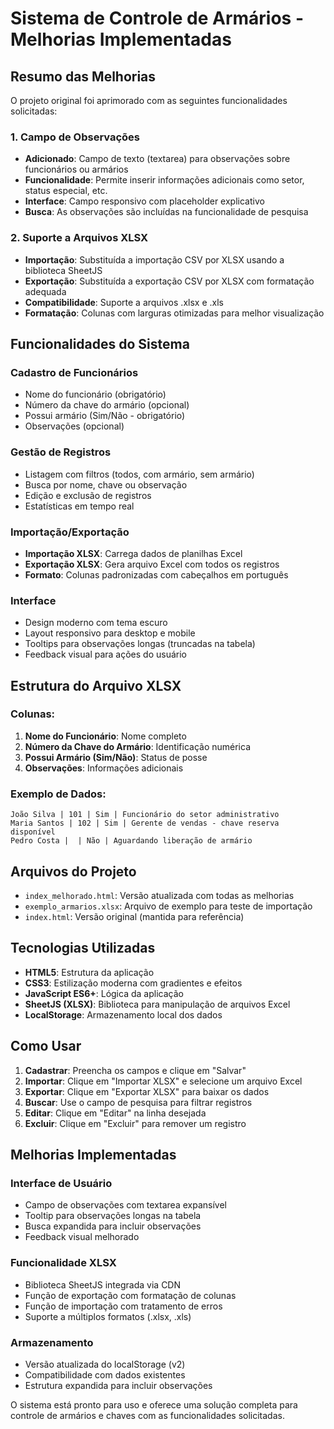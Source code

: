 # Sistema de Controle de Armários - Melhorias Implementadas

## Resumo das Melhorias

O projeto original foi aprimorado com as seguintes funcionalidades solicitadas:

### 1. Campo de Observações
- **Adicionado**: Campo de texto (textarea) para observações sobre funcionários ou armários
- **Funcionalidade**: Permite inserir informações adicionais como setor, status especial, etc.
- **Interface**: Campo responsivo com placeholder explicativo
- **Busca**: As observações são incluídas na funcionalidade de pesquisa

### 2. Suporte a Arquivos XLSX
- **Importação**: Substituída a importação CSV por XLSX usando a biblioteca SheetJS
- **Exportação**: Substituída a exportação CSV por XLSX com formatação adequada
- **Compatibilidade**: Suporte a arquivos .xlsx e .xls
- **Formatação**: Colunas com larguras otimizadas para melhor visualização

## Funcionalidades do Sistema

### Cadastro de Funcionários
- Nome do funcionário (obrigatório)
- Número da chave do armário (opcional)
- Possui armário (Sim/Não - obrigatório)
- Observações (opcional)

### Gestão de Registros
- Listagem com filtros (todos, com armário, sem armário)
- Busca por nome, chave ou observação
- Edição e exclusão de registros
- Estatísticas em tempo real

### Importação/Exportação
- **Importação XLSX**: Carrega dados de planilhas Excel
- **Exportação XLSX**: Gera arquivo Excel com todos os registros
- **Formato**: Colunas padronizadas com cabeçalhos em português

### Interface
- Design moderno com tema escuro
- Layout responsivo para desktop e mobile
- Tooltips para observações longas (truncadas na tabela)
- Feedback visual para ações do usuário

## Estrutura do Arquivo XLSX

### Colunas:
1. **Nome do Funcionário**: Nome completo
2. **Número da Chave do Armário**: Identificação numérica
3. **Possui Armário (Sim/Não)**: Status de posse
4. **Observações**: Informações adicionais

### Exemplo de Dados:
```
João Silva | 101 | Sim | Funcionário do setor administrativo
Maria Santos | 102 | Sim | Gerente de vendas - chave reserva disponível
Pedro Costa |  | Não | Aguardando liberação de armário
```

## Arquivos do Projeto

- `index_melhorado.html`: Versão atualizada com todas as melhorias
- `exemplo_armarios.xlsx`: Arquivo de exemplo para teste de importação
- `index.html`: Versão original (mantida para referência)

## Tecnologias Utilizadas

- **HTML5**: Estrutura da aplicação
- **CSS3**: Estilização moderna com gradientes e efeitos
- **JavaScript ES6+**: Lógica da aplicação
- **SheetJS (XLSX)**: Biblioteca para manipulação de arquivos Excel
- **LocalStorage**: Armazenamento local dos dados

## Como Usar

1. **Cadastrar**: Preencha os campos e clique em "Salvar"
2. **Importar**: Clique em "Importar XLSX" e selecione um arquivo Excel
3. **Exportar**: Clique em "Exportar XLSX" para baixar os dados
4. **Buscar**: Use o campo de pesquisa para filtrar registros
5. **Editar**: Clique em "Editar" na linha desejada
6. **Excluir**: Clique em "Excluir" para remover um registro

## Melhorias Implementadas

### Interface de Usuário
- Campo de observações com textarea expansível
- Tooltip para observações longas na tabela
- Busca expandida para incluir observações
- Feedback visual melhorado

### Funcionalidade XLSX
- Biblioteca SheetJS integrada via CDN
- Função de exportação com formatação de colunas
- Função de importação com tratamento de erros
- Suporte a múltiplos formatos (.xlsx, .xls)

### Armazenamento
- Versão atualizada do localStorage (v2)
- Compatibilidade com dados existentes
- Estrutura expandida para incluir observações

O sistema está pronto para uso e oferece uma solução completa para controle de armários e chaves com as funcionalidades solicitadas.

